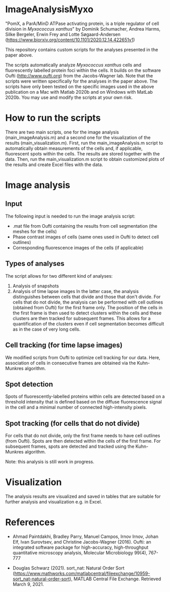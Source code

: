 # ImageAnalysisMyxo

"PomX, a ParA/MinD ATPase activating protein, is a triple regulator of cell division in *Myxococcus xanthus*" by Dominik Schumacher, Andrea Harms, Silke Bergeler, Erwin Frey and Lotte Søgaard-Andersen (https://www.biorxiv.org/content/10.1101/2020.12.14.422651v1)

This repository contains custom scripts for the analyses presented in the paper above. 

The scripts automatically analyze *Myxococcus xanthus* cells and fluorescently labelled protein foci within the cells. It builds on the software Oufti (http://www.oufti.org) from the Jacobs-Wagner lab. Note that the scripts were written specifically for the analyses in the paper above. The scripts have only been tested on the specific images used in the above publication on a Mac with Matlab 2020b and on Windows with MatLab 2020b. You may use and modify the scripts at your own risk. 

# How to run the scripts

There are two main scripts, one for the image analysis (main_imageAnalysis.m) and a second one for the visualization of the results (main_visualization.m). First, run the main_imageAnalysis.m script to automatically obtain measurements of the cells and, if applicable, fluorescent spots within the cells. The results are stored together with the data. Then, run the main_visualization.m script to obtain customized plots of the results and create Excel files with the data. 

# Image analysis 

## Input
The following input is needed to run the image analysis script:
* .mat file from Oufti containing the results from cell segmentation (the meshes for the cells) 
* Phase contrast images of cells (same ones used in Oufti to detect cell outlines)
* Corresponding fluorescence images of the cells (if applicable)

## Types of analyses
The script allows for two different kind of analyses:
1. Analysis of snapshots
2. Analysis of time lapse images
In the latter case, the analysis distinguishes between cells that divide and those that don't divide. For cells that do not divide, the analysis can be performed with cell outlines (obtained from Oufti) for the first frame only. The position of the cells in the first frame is then used to detect clusters within the cells and these clusters are then tracked for subsequent frames. This allows for a quantification of the clusters even if cell segmentation becomes difficult as in the case of very long cells. 

## Cell tracking (for time lapse images)
We modified scripts from Oufti to optimize cell tracking for our data. Here, association of cells in consecutive frames are obtained via the Kuhn-Munkres algorithm. 

## Spot detection
Spots of fluorescently-labelled proteins within cells are detected based on a threshold intensity that is defined based on the diffuse fluorescence signal in the cell and a minimal number of connected high-intensity pixels.

## Spot tracking (for cells that do not divide)
For cells that do not divide, only the first frame needs to have cell outlines (from Oufti). Spots are then detected within the cells of the first frame. For subsequent frames, spots are detected and tracked using the Kuhn-Munkres algorithm. 

Note: this analysis is still work in progress. 

# Visualization
The analysis results are visualized and saved in tables that are suitable for further analysis and visualization e.g. in Excel. 

# References
* Ahmad Paintdakhi, Bradley Parry, Manuel Campos, Irnov Irnov, Johan Elf, Ivan Surovtsev, and Christine Jacobs-Wagner (2016). Oufti: an integrated software package for high-accuracy, high-throughput quantitative microscopy analysis, Molecular Microbiology 99(4), 767-777

* Douglas Schwarz (2021). sort_nat: Natural Order Sort (https://www.mathworks.com/matlabcentral/fileexchange/10959-sort_nat-natural-order-sort), MATLAB Central File Exchange. Retrieved March 9, 2021.




